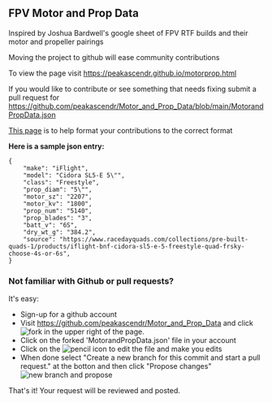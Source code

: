 ## FPV Motor and Prop Data
Inspired by Joshua Bardwell's google sheet of FPV RTF builds and their motor and propeller pairings

Moving the project to github will ease community contributions

To view the page visit https://peakascendr.github.io/motorprop.html

If you would like to contribute or see something that needs fixing submit a pull request for https://github.com/peakascendr/Motor_and_Prop_Data/blob/main/MotorandPropData.json

[This page](https://peakascendr.github.io/entryformatter.html) is to help format your contributions to the correct format 

**Here is a sample json entry:**

    {
        "make": "iFlight", 
        "model": "Cidora SL5-E 5\"",
        "class": "Freestyle",
        "prop_diam": "5\"", 
        "motor_sz": "2207", 
        "motor_kv": "1800", 
        "prop_num": "5140",
        "prop_blades": "3", 
        "batt_v": "6S", 
        "dry_wt_g": "384.2",
        "source": "https://www.racedayquads.com/collections/pre-built-quads-1/products/iflight-bnf-cidora-sl5-e-5-freestyle-quad-frsky-choose-4s-or-6s",
    }
    
### Not familiar with Github or pull requests?
It's easy:
* Sign-up for a github account
* Visit https://github.com/peakascendr/Motor_and_Prop_Data and click ![fork](../peakascendr.github.io/fork.png?raw=true) in the upper right of the page.
* Click on the forked 'MotorandPropData.json' file in your account
* Click on the ![pencil](../peakascendr.github.io/pencil.png?raw=true) icon to edit the file and make you edits
* When done select "Create a new branch for this commit and start a pull request." at the botton and then click "Propose changes"
![new branch and propose](../peakascendr.github.io/pull.png?raw=true)

That's it! Your request will be reviewed and posted. 
